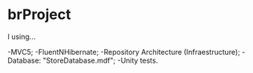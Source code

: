 brProject
=========


I using...

-MVC5;
-FluentNHibernate;
-Repository Architecture (Infraestructure);
-Database: "StoreDatabase.mdf";
-Unity tests.

